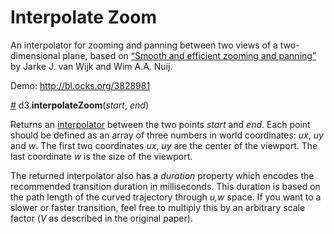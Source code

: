 # Interpolate Zoom

An interpolator for zooming and panning between two views of a two-dimensional plane, based on [“Smooth and efficient zooming and panning”](https://www.google.com/search?q=Smooth+and+efficient+zooming+and+panning) by Jarke J. van Wijk and Wim A.A. Nuij.

Demo: <http://bl.ocks.org/3828981>

<a name="interpolateZoom" href="#interpolateZoom">#</a> d3.**interpolateZoom**(*start*, *end*)

Returns an [interpolator](https://github.com/mbostock/d3/wiki/Transitions#wiki-_interpolate) between the two points *start* and *end*. Each point should be defined as an array of three numbers in world coordinates: *ux*, *uy* and *w*. The first two coordinates *ux*, *uy* are the center of the viewport. The last coordinate *w* is the size of the viewport.

The returned interpolator also has a *duration* property which encodes the recommended transition duration in milliseconds. This duration is based on the path length of the curved trajectory through *u,w* space. If you want to a slower or faster transition, feel free to multiply this by an arbitrary scale factor (*V* as described in the original paper).
